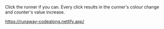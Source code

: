 Click the runner if you can. Every click results in the cunner's colour change and counter's value increase.

https://runaway-codealong.netlify.app/
